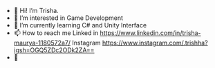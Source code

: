 - 👋 Hi! I’m Trisha.
- 👀 I’m interested in Game Development
- 🌱 I’m currently learning C# and Unity Interface
- 📫 How to reach me 
      Linked in https://www.linkedin.com/in/trisha-maurya-1180572a7/
      Instagram https://www.instagram.com/.trishha?igsh=OGQ5ZDc2ODk2ZA==
- 💞️ 

<!---
TrishhhTrashh/TrishhhTrashh is a ✨ special ✨ repository because its `README.md` (this file) appears on your GitHub profile.
You can click the Preview link to take a look at your changes.
--->
